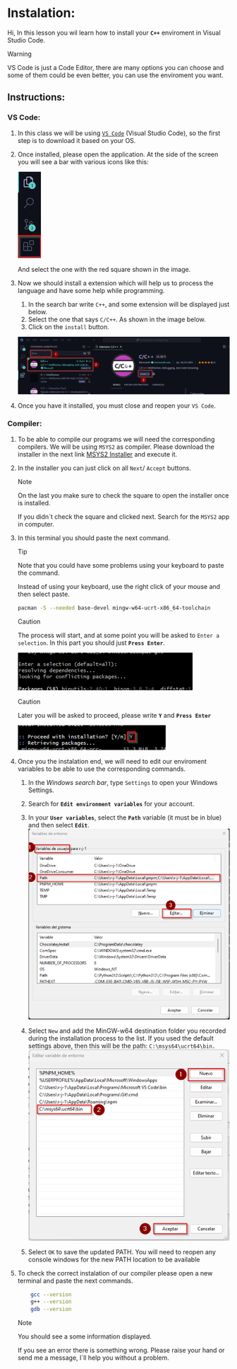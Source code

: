 # Instalation:

Hi, In this lesson you wil learn how to install your **`C++`** enviroment in Visual Studio Code.

> [!WARNING]
> VS Code is just a Code Editor, there are many options you can choose and some of them could be even better, you can use the enviroment you want.

## Instructions:

### VS Code:
1. In this class we will be using [`VS Code`](https://code.visualstudio.com/Download) (Visual Studio Code), so the first step is to download it based on your OS.

2. Once installed, please open the application.
    At the side of the screen you will see a bar with various icons like this:

    ![VS Code Icons](./images/VSCode%20Icons.png)

    And select the one with the red square shown in the image.

3. Now we should install a extension which will help us to process the language and have some help while programming.
    1. In the search bar write `C++`, and some extension will be displayed just below.
    2. Select the one that says `C/C++`. As shown in the image below.
    3. Click on the `install` button.

    ![Extension Instalation](./images/Extension%20Instalation.png)

4. Once you have it installed, you must close and reopen your `VS Code`.

### Compiler:

1. To be able to compile our programs we will need the corresponding compilers. We will be using `MSYS2` as compiler. Please download the installer in the next link [MSYS2 Installer](https://github.com/msys2/msys2-installer/releases/download/2023-05-26/msys2-x86_64-20230526.exe) and execute it.

2. In the installer you can just click on all `Next`/ `Accept` buttons.

    > [!NOTE]
    > On the last you make sure to check the square to open the installer once is installed.
    >
    > If you didn´t check the square and clicked next. Search for the `MSYS2` app in computer.

3. In this terminal you should paste the next command.

    > [!TIP]
    > Note that you could have some problems using your keyboard to paste the command. 
    >
    > Instead of using your keyboard, use the right click of your mouse and then select paste. 

    ```sh
    pacman -S --needed base-devel mingw-w64-ucrt-x86_64-toolchain
    ```

    > [!CAUTION]
    > The process will start, and at some point you will be asked to `Enter a selection`. In this part you should just **`Press Enter`**.
    >
    > ![Default Selection](./images/Default%20selection.png)

    > [!CAUTION]
    > Later you will be asked to proceed, please write **`Y`** and **`Press Enter`**
    >
    > ![Yes](./images/Yes.png)

4. Once you the instalation end, we will need to edit our enviroment variables to be able to use the corresponding commands.
    
    1. In the *Windows search bar*, type `Settings` to open your Windows Settings.
    
    2. Search for **`Edit environment variables`** for your account.
    
    3. In your **`User variables`**, select the **`Path`** variable (it must be in blue) and then select **`Edit`**.
    ![Path](./images/Path.png)

    4. Select `New` and add the MinGW-w64 destination folder you recorded during the installation process to the list. If you used the default settings above, then this will be the path: `C:\msys64\ucrt64\bin.`
    ![Enviroment Variable](./images/EnviromentVariables.png)

    5. Select `OK` to save the updated PATH. You will need to reopen any console windows for the new PATH location to be available

5. To check the correct instalation of our compiler please open a new terminal and paste the next commands.

    ```sh
        gcc --version
        g++ --version
        gdb --version
    ```
    > [!NOTE]
    > You should see a some information displayed. 
    >
    > If you see an error there is something wrong. Please raise your hand or send me a message, I´ll help you without a problem.